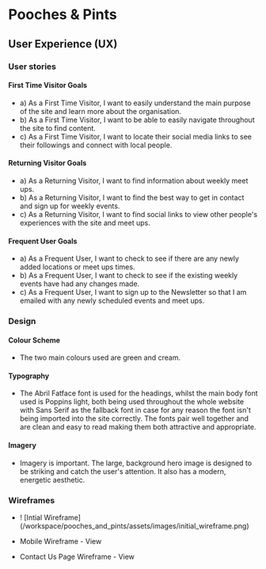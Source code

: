 # Pooches & Pints 
## User Experience (UX)

### User stories

#### First Time Visitor Goals

- a) As a First Time Visitor, I want to easily understand the main purpose of the site and learn more about the organisation.
- b) As a First Time Visitor, I want to be able to easily navigate throughout the site to find content.
- c) As a First Time Visitor, I want to locate their social media links to see their followings and connect with local people.

#### Returning Visitor Goals

- a) As a Returning Visitor, I want to find information about weekly meet ups.
- b) As a Returning Visitor, I want to find the best way to get in contact and sign up for weekly events.
- c) As a Returning Visitor, I want to find social links to view other people's experiences with the site and meet ups.

#### Frequent User Goals

- a) As a Frequent User, I want to check to see if there are any newly added locations or meet ups times.
- b) As a Frequent User, I want to check to see if the existing weekly events have had any changes made.
- c) As a Frequent User, I want to sign up to the Newsletter so that I am emailed with any newly scheduled events and meet ups.

### Design

#### Colour Scheme
- The two main colours used are green and cream.

#### Typography
- The Abril Fatface font is used for the headings, whilst the main body font used is Poppins light, both being used throughout the whole website with Sans Serif as the fallback font in case for any reason the font isn't being imported into the site correctly. The fonts pair well together and are clean and easy to read making them both attractive and appropriate.

#### Imagery
- Imagery is important. The large, background hero image is designed to be striking and catch the user's attention. It also has a modern, energetic aesthetic.

### Wireframes

* ! [Intial Wireframe] (/workspace/pooches_and_pints/assets/images/initial_wireframe.png)
* Mobile Wireframe - View

* Contact Us Page Wireframe - View

